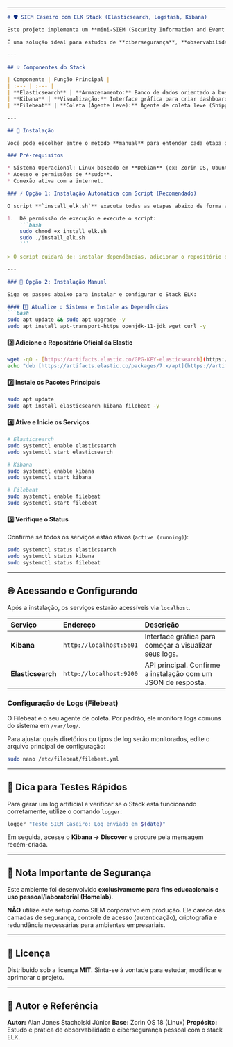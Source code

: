 
-----

````markdown
# 🛡️ SIEM Caseiro com ELK Stack (Elasticsearch, Logstash, Kibana)

Este projeto implementa um **mini-SIEM (Security Information and Event Management)** baseado no famoso **ELK Stack** (Elasticsearch, Logstash/Filebeat, e Kibana) para monitoramento e análise de logs em sistemas Linux pessoais.

É uma solução ideal para estudos de **cibersegurança**, **observabilidade** e **monitoramento de eventos locais**, transformando dados brutos em inteligência acionável.

---

## 💡 Componentes do Stack

| Componente | Função Principal |
| :--- | :--- |
| **Elasticsearch** | **Armazenamento:** Banco de dados orientado a busca, responsável por armazenar e indexar logs de forma escalável. |
| **Kibana** | **Visualização:** Interface gráfica para criar dashboards, visualizar e analisar os dados coletados e as tendências de segurança. |
| **Filebeat** | **Coleta (Agente Leve):** Agente de coleta leve (Shipper) que envia logs e métricas do sistema local para o Elasticsearch. |

---

## 🚀 Instalação

Você pode escolher entre o método **manual** para entender cada etapa ou utilizar o **script automatizado** para uma configuração rápida.

### Pré-requisitos

* Sistema Operacional: Linux baseado em **Debian** (ex: Zorin OS, Ubuntu, Mint).
* Acesso e permissões de **sudo**.
* Conexão ativa com a internet.

### ⚡ Opção 1: Instalação Automática com Script (Recomendado)

O script **`install_elk.sh`** executa todas as etapas abaixo de forma automatizada, garantindo a instalação e ativação dos serviços.

1.  Dê permissão de execução e execute o script:
    ```bash
    sudo chmod +x install_elk.sh
    sudo ./install_elk.sh
    ```

> O script cuidará de: instalar dependências, adicionar o repositório da Elastic, instalar os pacotes, e habilitar/iniciar os serviços do Elasticsearch, Kibana e Filebeat.

---

### 🧩 Opção 2: Instalação Manual

Siga os passos abaixo para instalar e configurar o Stack ELK:

#### 1️⃣ Atualize o Sistema e Instale as Dependências
```bash
sudo apt update && sudo apt upgrade -y
sudo apt install apt-transport-https openjdk-11-jdk wget curl -y
````

#### 2️⃣ Adicione o Repositório Oficial da Elastic

```bash
wget -qO - [https://artifacts.elastic.co/GPG-KEY-elasticsearch](https://artifacts.elastic.co/GPG-KEY-elasticsearch) | sudo apt-key add -
echo "deb [https://artifacts.elastic.co/packages/7.x/apt](https://artifacts.elastic.co/packages/7.x/apt) stable main" | sudo tee /etc/apt/sources.list.d/elastic-7.x.list
```

#### 3️⃣ Instale os Pacotes Principais

```bash
sudo apt update
sudo apt install elasticsearch kibana filebeat -y
```

#### 4️⃣ Ative e Inicie os Serviços

```bash
# Elasticsearch
sudo systemctl enable elasticsearch
sudo systemctl start elasticsearch

# Kibana
sudo systemctl enable kibana
sudo systemctl start kibana

# Filebeat
sudo systemctl enable filebeat
sudo systemctl start filebeat
```

#### 5️⃣ Verifique o Status

Confirme se todos os serviços estão ativos (`active (running)`):

```bash
sudo systemctl status elasticsearch
sudo systemctl status kibana
sudo systemctl status filebeat
```

-----

## 🌐 Acessando e Configurando

Após a instalação, os serviços estarão acessíveis via `localhost`.

| Serviço | Endereço | Descrição |
| :--- | :--- | :--- |
| **Kibana** | `http://localhost:5601` | Interface gráfica para começar a visualizar seus logs. |
| **Elasticsearch** | `http://localhost:9200` | API principal. Confirme a instalação com um JSON de resposta. |

### Configuração de Logs (Filebeat)

O Filebeat é o seu agente de coleta. Por padrão, ele monitora logs comuns do sistema em `/var/log/`.

Para ajustar quais diretórios ou tipos de log serão monitorados, edite o arquivo principal de configuração:

```bash
sudo nano /etc/filebeat/filebeat.yml
```

-----

## 🔬 Dica para Testes Rápidos

Para gerar um log artificial e verificar se o Stack está funcionando corretamente, utilize o comando `logger`:

```bash
logger "Teste SIEM Caseiro: Log enviado em $(date)"
```

Em seguida, acesse o **Kibana → Discover** e procure pela mensagem recém-criada.

-----

## 🚨 Nota Importante de Segurança

Este ambiente foi desenvolvido **exclusivamente para fins educacionais e uso pessoal/laboratorial (Homelab)**.

**NÃO** utilize este setup como SIEM corporativo em produção. Ele carece das camadas de segurança, controle de acesso (autenticação), criptografia e redundância necessárias para ambientes empresariais.

-----

## 🧾 Licença

Distribuído sob a licença **MIT**. Sinta-se à vontade para estudar, modificar e aprimorar o projeto.

-----

## 👤 Autor e Referência

**Autor:** Alan Jones Stacholski Júnior
**Base:** Zorin OS 18 (Linux)
**Propósito:** Estudo e prática de observabilidade e cibersegurança pessoal com o stack ELK.

```
```
